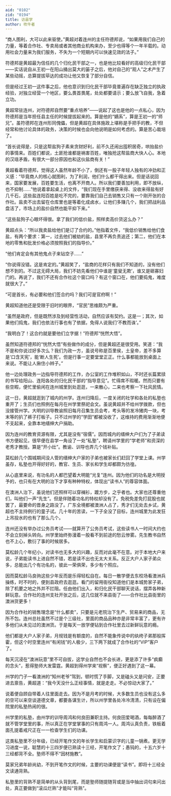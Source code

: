 ```yaml
---
aid: "0102"
zid: "0194"
title: 访县学
author: 吹牛者
---
```


“商人图利，大可以此来驱使。”黄超对着连州的主任符德邦说，“如果用我们自己的力量，等着合作社、专卖局或者其他商业机构来办，至少也得等个一年半载的。动用社会力量来为我们服务，不失为一个短期内可以快速见效的法子。”

符德邦是黄超最为信任的几个归化民干部之一，也是他比较看好的高级归化民干部――实话说自从王初一在阳山捅出莫大的篓子之后，他对自己的“观人”之术产生了某些动摇，总算提拔荜达的成功让他又恢复了部分自信。

但是经过王初一这件事之后，他也意识到归化民干部毕竟普遍存在缺乏独立的执政经验，对独立经营一个地区，要么畏首畏尾，处处都要请示；要么放飞自我，急着立功。

黄超常驻连州，对符德邦自然要“重点培养”――说起了这也是他的一点私心，因为符德邦是当年担任县主任的时候提拔起来的。算是他的“嫡系”，算是王初一的“师兄”。虽符德邦在连州形同傀儡，但是黄超在具体施政上堪称是手把手的教，不但经常和他讨论具体的政务，决策的时候也会向他说明是如何考虑的。算是苦心栽培了。

“首长说得是，只是这帮盐狗子素来贪财好利，前不久还闹出囤积居奇，哄抬盐价的事情来。百姓们都说，土匪抢谁都是祸害百姓，唯独抢这帮盐商大快人心。本地的汉瑶矛盾，有很大一部分原因也和这伙盐商有关！”

黄超看着符德邦，觉得这人虽然年龄不小了，倒还有一股子年轻人独有的冲劲和正义感：“毕竟商人的核心就图利，为了利润，他们什么都干得出来。但是话说回来，国家要发展，百姓要生活，也离不开商人。所以我们要善加利用，即不放纵，也不抑制……”他说着拿起桌上的文件，“我们现在手里缴获来得、没收来得盐有好几千石，这些盐连阳百姓是吃不完的，要靠我们自己去销售又只有一个刚开张的合作社。盐卖不出去留在仓库里也是等着化成卤水，让他们多赚几个，我们把战利品盘活了，市场上的盐价自然也能平抑下来。”

“这些盐狗子心眼坏得很。拿了我们的低价盐，照样卖高价货这么办？”

黄超点头：“所以我卖盐给他们是订了合约的。”他指着文件，“我低价销售给他们食盐，有两个要求：第一，过去他们被劫的盐，县里不再负责追还；第二，他们在本地的零售和批发价格必须按照我们的指导价。”

“他们肯定会有其他鬼点子来钻空子……”

“你说得没错。这是肯定的。”黄超笑了，“盐商的花样只有我们不知道的，没有他们想不到的。不过这无碍大局，我们不妨先看他们中谁是‘童叟无欺’，谁又是砸寡妇门的。再说了，我们不还有合作社这个窗口吗？有这个窗口在，他们要捣鬼，难度就很大了。”

“可是首长，有必要和他们签合约吗？我们可是官府啊！”

黄超知道他还是受限于旧时的眼界，“官民”思维颇为严重。

“虽然是政府，但是既然涉及到经营性活动，自然应该有契约。这是一；其次，如果他们捣鬼，我们也依法行事也有了依据，免得人说我们‘不教而诛’。”

“我明白了！这合约就是要他们立字据！”符德邦“恍然大悟”。

虽然知道符德邦的“恍然大悟”有些做作的成分，但是黄超还是很受用。笑道：“我不是和你说过好多次么？我们为政一方，虽说号称是百里侯，土皇帝，差不多算是‘口含天宪’，能‘断人生死’。但是行事一定要堂堂正正。什么事都能放到桌面上来说。不能让人揪住小辫子。”

他一边处理政务一边指导符德邦的工作，办公室的工作堆积如山，不时还长篇累牍的书写给阳山、连阳各处的归化民干部的“指导意见”。忙得席不瑕暖。然而只要有些空暇，便忙里偷闲在连州城里到处逛逛，一来散心，二来也考察一下社风民情。

这一日，黄超就逛到了城内的州学。连州归降后，一度关闭的社学和各处的私塾也重开了；生员们也照例在每月在州学里祭祀会文。虽说黄超并不给州学拨款，但也没接管州学。大明的训导教谕照旧每月召集生员会考，考头等的发冷猪肉一块，考末等的扒了裤子打板子。只不过州学的“学田”都被没收了，这维持的费用渐渐地便不支起来，全靠本地缙绅大户捐助。

因为连州的教育资源有限，尤其是没有“宿儒”。因而城内的缙绅大户们为了子弟读书方便起见，很早便在县学一角设了一处“私塾”，聘请州学里的“学老师”和资深的老秀才教授。算是“开小灶”。教谕、训导也弄几个钱补贴。

莫松龄几个围城期间没人管的缙绅大户家的子弟也被家长们赶回了学堂上课。州学虽存，私塾也开得好好的，教官、生员、家长和学生却都颇为彷徨。

从心底里来说，有功名的人都巴望着大明能“光复”连州。因为他们的功名是大明授予的，也只有在大明的治下才享有种种特权，体现出“读书人”的尊容体面。

在澳洲人治下，虽说他们还照样可以穿襕衫，踱方步，之乎者也。大家也还尊重他们，叫他们一声“先生”。但是伴随着功名的特权却没有了。免税免差免打屁股也就罢了，最要命的晋身之路没了。广东全境都被澳洲人占了，秀才们无处去乡试，黄超也不主持例行的童子试。几十年的苦读，一下子全没了目标，连州城里为此发狂上吊投水的也有了那么几个。

连州还没有举办过公务员考试――就算开了公务员考试，这些读书人一时间大约也不会立刻掉头转向。州学里始终弥漫着一股看不到前途的愁云惨雾。先生教书自然也不上心，敷衍了事的时候居多。

莫松龄几个年纪小，对读书也无多大的兴趣，反而对此毫不在意。对于本地大户来说，子弟能读书上进自然不错，若是读不出也无太大关系。反正大户人家子弟众多，总能出几个有功名的，彼此一荣俱荣，多少有个照应。

因而莫松龄马良驹这些少年反而是乐得轻松自在。每日一散学便去东校场看澳洲兵操练，时不时的，便到县政府去逛逛。看门的留用衙役知道他们是本城势家子弟，除了机要之地之外并不拦阻。任由他们出入，和归化民干部聊天说话，摆弄各种新鲜玩意。合作社的连州支社开张之后，这几位就不来县衙了――合作社比县衙里的澳洲货更多！

因为合作社的销售理念是“什么都卖”，只要是元老院治下生产、贸易来的商品，无所不包。连州总社虽然不过是个三级社，里面的商品品种亦是非常丰富了，更有许多他们从未见过的澳洲货。于是每天一放学便钻到合作社里去过新鲜玩意的瘾。

他们都是大户人家子弟，月规钱是有额度的，自然不能象传说中的纨绔子弟那般挥霍，但这个时空里连州“有闲钱”的人极少，三下两下就成了合作社的“VIP”客户了。

每天沉浸在“澳洲玩意”里不可自拔，这学业自然也不会长进，更是添了许多“疯癫的念头”，惹得塾师大发雷霆。黄超到得州学来“视察”，便正好遇到了这一幕。

州学的门子一看澳洲的“知州老爷”驾到，顿时慌了手脚，又是磕头又是问安，正要进去禀告，黄超道：“我今天没什么正经事情，就是走走。不必惊动大家了。”

说着便自顾自带着人往里面走去。因为不是月考的时候，大多数生员也没有这么多的空可以来空谈道德文章，都要各谋生计，所以州学里各处冷冷清清，只有设在偏院里的私塾热闹的很。

州学里的私塾，由州学的训导周鸿和何良田兼职主持。何良田爱喝酒，每每醉酒了就不管学堂里的事，所以真正在学堂掌事的只有周鸿一人。周鸿认真负责，铁板着面孔提着戒尺正在一一检查学生们的功课。

这类私塾里不分年级，已经开笔作文的年长学生和启蒙识字的儿童一锅煮。更无学习进度一说，聪慧的十三四岁便已熟读十三经，开笔作文了；愚钝的，十五六岁十三经都背不全。塾师不得不“因材施教”。

莫家兄弟年龄尚幼，不到开笔作文的时候，主要的功课便是“读书”。即将十三经全文读通背熟。

私塾里的背熟不是简单的从头背到尾，而是塾师随提随背或是当中抽出词句来问出处，真正要做到“滚瓜烂熟”才能叫“背熟”。
